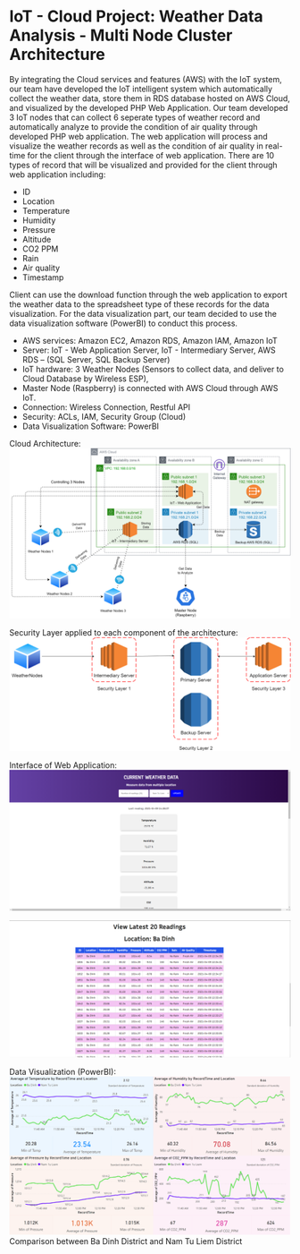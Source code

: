# IoT - Cloud Project: Weather Data Analysis - Multi Node Cluster Architecture

By integrating the Cloud services and features (AWS) with the IoT system, our team have developed the IoT intelligent system which automatically collect the weather data, store them in RDS database hosted on AWS Cloud, and visualized by the developed PHP Web Application. 
Our team developed 3 IoT nodes that can collect 6 seperate types of weather record and automatically analyze to provide the condition of air quality through developed PHP web application. The web application will process and visualize the weather records as well as the condition of air quality in real-time for the client through the interface of web application. 
There are 10 types of record that will be visualized and provided for the client through web application including:
+ ID
+ Location
+ Temperature
+ Humidity
+ Pressure
+ Altitude
+ CO2 PPM
+ Rain
+ Air quality
+ Timestamp


Client can use the download function through the web application to export the weather data to the spreadsheet type of these records for the data visualization.
For the data visualization part, our team decided to use the data visualization software (PowerBI) to conduct this process.

+ AWS services: Amazon EC2, Amazon RDS, Amazon IAM, Amazon IoT
+ Server: IoT - Web Application Server, IoT - Intermediary Server, AWS RDS – (SQL Server, SQL Backup Server)
+ IoT hardware: 3 Weather Nodes (Sensors to collect data, and deliver to Cloud Database by Wireless ESP),
+ Master Node (Raspberry) is connected with AWS Cloud through AWS IoT.
+ Connection: Wireless Connection, Restful API
+ Security: ACLs, IAM, Security Group (Cloud)
+ Data Visualization Software: PowerBI

Cloud Architecture:
![alt text](https://github.com/zkl21hoang/cloud-iot-weather-data-analysis/blob/main/images/project-cloud-architecture.png)

Security Layer applied to each component of the architecture:
![alt text](https://github.com/zkl21hoang/cloud-iot-weather-data-analysis/blob/main/images/project-cloud-architecture-2.png)

Interface of Web Application:
![alt text](https://github.com/zkl21hoang/cloud-iot-weather-data-analysis/blob/main/images/web-app-1.png)

![alt text](https://github.com/zkl21hoang/cloud-iot-weather-data-analysis/blob/main/images/web-app-2.png)

Data Visualization (PowerBI):
![alt text](https://github.com/zkl21hoang/cloud-iot-weather-data-analysis/blob/main/images/data-visualization.png)
Comparison between Ba Dinh District and Nam Tu Liem District
